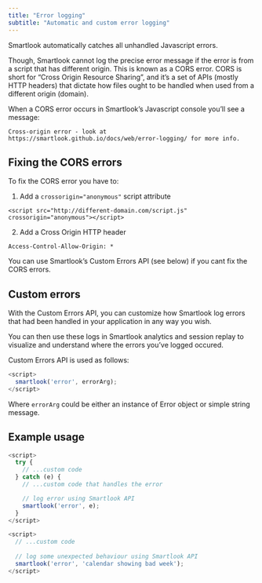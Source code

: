 ```yaml
---
title: "Error logging"
subtitle: "Automatic and custom error logging"
---
```


Smartlook automatically catches all unhandled Javascript errors.

Though, Smartlook cannot log the precise error message if the error is from a script that has different origin. This is known as a CORS error.
CORS is short for “Cross Origin Resource Sharing”, and it’s a set of APIs (mostly HTTP headers) that dictate how files ought to be handled when used from a different origin (domain).

When a CORS error occurs in Smartlook’s Javascript console you’ll see a message: 

`Cross-origin error - look at https://smartlook.github.io/docs/web/error-logging/ for more info.`


## Fixing the CORS errors

To fix the CORS error you have to:

1) Add a `crossorigin="anonymous"` script attribute
```
<script src="http://different-domain.com/script.js" crossorigin="anonymous"></script>
```

2) Add a Cross Origin HTTP header
```
Access-Control-Allow-Origin: *
```

You can use Smartlook’s Custom Errors API (see below) if you cant fix the CORS errors.

## Custom errors

With the Custom Errors API, you can customize how Smartlook log errors that had been handled in your application in any way you wish. 

You can then use these logs in Smartlook analytics and session replay to visualize and understand where the errors you’ve logged occured.

Custom Errors API is used as follows:

```js
<script>
  smartlook('error', errorArg);
</script>
```

Where `errorArg` could be either an instance of Error object or simple string message.


## Example usage

```js
<script>
  try {
    // ...custom code
  } catch (e) {
    // ...custom code that handles the error

    // log error using Smartlook API
    smartlook('error', e);
  }
</script>
```

```js
<script>
  // ...custom code
  
  // log some unexpected behaviour using Smartlook API
  smartlook('error', 'calendar showing bad week');
</script>
```
